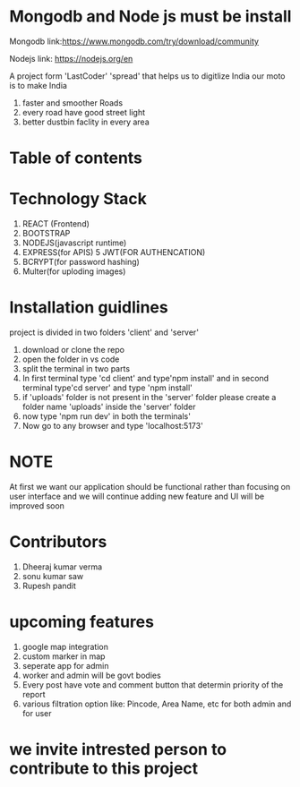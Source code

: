 # Mongodb and Node js must be install 
Mongodb link:https://www.mongodb.com/try/download/community


Nodejs link: https://nodejs.org/en

 A project form 'LastCoder' 'spread' that helps us to digitlize India 
 our moto is to make India 

 1. faster and smoother Roads
 2. every road have good street light
 3. better dustbin faclity in every area 
 

 




# Table of contents

# Technology Stack
1. REACT (Frontend)  
2. BOOTSTRAP
3. NODEJS(javascript runtime)
4. EXPRESS(for APIS)
5  JWT(FOR AUTHENCATION)
6. BCRYPT(for password hashing)
7. Multer(for uploding images)



# Installation guidlines
project is divided in two folders 'client' and 'server'

1. download or clone the repo
2. open the folder in vs code
3. split the terminal in two parts
4. In first terminal type 'cd client' and type'npm install' and in second terminal type'cd server' and type 'npm install'
5. if 'uploads' folder is not present in the 'server' folder please create a folder name 'uploads' inside the 'server' folder
6. now type 'npm run dev' in both the terminals'
7. Now go to any browser and type 'localhost:5173'

# NOTE
At first we want our application should be functional rather than focusing on user interface and we will continue adding new feature and UI will be improved
soon





# Contributors
1. Dheeraj kumar verma
2. sonu kumar saw
3. Rupesh pandit





# upcoming features


1. google map integration
2. custom marker in map
3. seperate app for admin
4. worker and admin will be govt bodies
5. Every post have vote and comment button that determin priority of the report 
5. various filtration option like: Pincode, Area Name, etc for both admin and for user 


# we invite intrested person to contribute to this project


